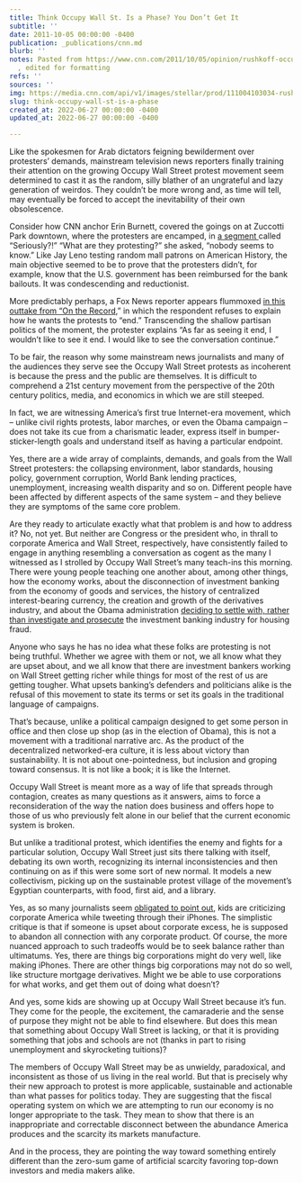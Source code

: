 ```yaml
---
title: Think Occupy Wall St. Is a Phase? You Don’t Get It
subtitle: ''
date: 2011-10-05 00:00:00 -0400
publication: _publications/cnn.md
blurb: ''
notes: Pasted from https://www.cnn.com/2011/10/05/opinion/rushkoff-occupy-wall-street/index.html
  , edited for formatting
refs: ''
sources: ''
img: https://media.cnn.com/api/v1/images/stellar/prod/111004103034-rushkoff-occupy-wall-street.jpg?q=x_0,y_3,h_1458,w_2592,c_crop/h_720,w_1280
slug: think-occupy-wall-st-is-a-phase
created_at: 2022-06-27 00:00:00 -0400
updated_at: 2022-06-27 00:00:00 -0400

---
```

Like the spokesmen for Arab dictators feigning bewilderment over protesters’ demands, mainstream television news reporters finally training their attention on the growing Occupy Wall Street protest movement seem determined to cast it as the random, silly blather of an ungrateful and lazy generation of weirdos. They couldn’t be more wrong and, as time will tell, may eventually be forced to accept the inevitability of their own obsolescence.

Consider how CNN anchor Erin Burnett, covered the goings on at Zuccotti Park downtown, where the protesters are encamped, in [a segment ](http://transcripts.cnn.com/TRANSCRIPTS/1110/03/ebo.01.html)called “Seriously?!” “What are they protesting?” she asked, “nobody seems to know.” Like Jay Leno testing random mall patrons on American History, the main objective seemed to be to prove that the protesters didn’t, for example, know that the U.S. government has been reimbursed for the bank bailouts. It was condescending and reductionist.

More predictably perhaps, a Fox News reporter appears flummoxed [in this outtake from “On the Record](http://www.mediaite.com/tv/van-susteren-explains-why-anti-fox-interview-with-occupy-wall-st-protester-got-cut/),” in which the respondent refuses to explain how he wants the protests to “end.” Transcending the shallow partisan politics of the moment, the protester explains “As far as seeing it end, I wouldn’t like to see it end. I would like to see the conversation continue.”

To be fair, the reason why some mainstream news journalists and many of the audiences they serve see the Occupy Wall Street protests as incoherent is because the press and the public are themselves. It is difficult to comprehend a 21st century movement from the perspective of the 20th century politics, media, and economics in which we are still steeped.

In fact, we are witnessing America’s first true Internet-era movement, which – unlike civil rights protests, labor marches, or even the Obama campaign – does not take its cue from a charismatic leader, express itself in bumper-sticker-length goals and understand itself as having a particular endpoint.

Yes, there are a wide array of complaints, demands, and goals from the Wall Street protesters: the collapsing environment, labor standards, housing policy, government corruption, World Bank lending practices, unemployment, increasing wealth disparity and so on. Different people have been affected by different aspects of the same system – and they believe they are symptoms of the same core problem.

Are they ready to articulate exactly what that problem is and how to address it? No, not yet. But neither are Congress or the president who, in thrall to corporate America and Wall Street, respectively, have consistently failed to engage in anything resembling a conversation as cogent as the many I witnessed as I strolled by Occupy Wall Street’s many teach-ins this morning. There were young people teaching one another about, among other things, how the economy works, about the disconnection of investment banking from the economy of goods and services, the history of centralized interest-bearing currency, the creation and growth of the derivatives industry, and about the Obama administration [deciding to settle with, rather than investigate and prosecute](http://www.nytimes.com/2011/08/22/business/schneiderman-is-said-to-face-pressure-to-back-bank-deal.html?_r=1&pagewanted=all\\) the investment banking industry for housing fraud.

Anyone who says he has no idea what these folks are protesting is not being truthful. Whether we agree with them or not, we all know what they are upset about, and we all know that there are investment bankers working on Wall Street getting richer while things for most of the rest of us are getting tougher. What upsets banking’s defenders and politicians alike is the refusal of this movement to state its terms or set its goals in the traditional language of campaigns.

That’s because, unlike a political campaign designed to get some person in office and then close up shop (as in the election of Obama), this is not a movement with a traditional narrative arc. As the product of the decentralized networked-era culture, it is less about victory than sustainability. It is not about one-pointedness, but inclusion and groping toward consensus. It is not like a book; it is like the Internet.

Occupy Wall Street is meant more as a way of life that spreads through contagion, creates as many questions as it answers, aims to force a reconsideration of the way the nation does business and offers hope to those of us who previously felt alone in our belief that the current economic system is broken.

But unlike a traditional protest, which identifies the enemy and fights for a particular solution, Occupy Wall Street just sits there talking with itself, debating its own worth, recognizing its internal inconsistencies and then continuing on as if this were some sort of new normal. It models a new collectivism, picking up on the sustainable protest village of the movement’s Egyptian counterparts, with food, first aid, and a library.

Yes, as so many journalists seem [obligated to point out](http://www.nytimes.com/2011/09/25/nyregion/protesters-are-gunning-for-wall-street-with-faulty-aim.html?scp=2&sq=occupy%20wall%20street&st=cse), kids are criticizing corporate America while tweeting through their iPhones. The simplistic critique is that if someone is upset about corporate excess, he is supposed to abandon all connection with any corporate product. Of course, the more nuanced approach to such tradeoffs would be to seek balance rather than ultimatums. Yes, there are things big corporations might do very well, like making iPhones. There are other things big corporations may not do so well, like structure mortgage derivatives. Might we be able to use corporations for what works, and get them out of doing what doesn’t?

And yes, some kids are showing up at Occupy Wall Street because it’s fun. They come for the people, the excitement, the camaraderie and the sense of purpose they might not be able to find elsewhere. But does this mean that something about Occupy Wall Street is lacking, or that it is providing something that jobs and schools are not (thanks in part to rising unemployment and skyrocketing tuitions)?

The members of Occupy Wall Street may be as unwieldy, paradoxical, and inconsistent as those of us living in the real world. But that is precisely why their new approach to protest is more applicable, sustainable and actionable than what passes for politics today. They are suggesting that the fiscal operating system on which we are attempting to run our economy is no longer appropriate to the task. They mean to show that there is an inappropriate and correctable disconnect between the abundance America produces and the scarcity its markets manufacture.

And in the process, they are pointing the way toward something entirely different than the zero-sum game of artificial scarcity favoring top-down investors and media makers alike.